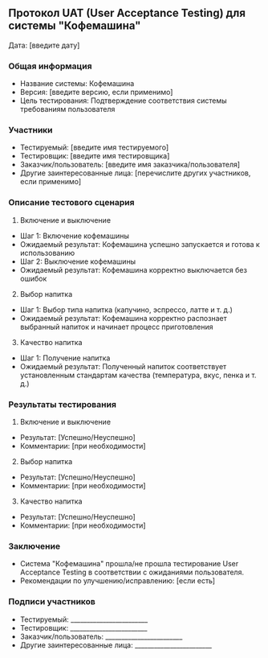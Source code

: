 ## Протокол UAT (User Acceptance Testing) для системы "Кофемашина"
Дата: [введите дату]

### Общая информация
- Название системы: Кофемашина 
- Версия: [введите версию, если применимо]
- Цель тестирования: Подтверждение соответствия системы требованиям пользователя

### Участники
- Тестируемый: [введите имя тестируемого]
- Тестировщик: [введите имя тестировщика]
- Заказчик/пользователь: [введите имя заказчика/пользователя]
- Другие заинтересованные лица: [перечислите других участников, если применимо]

### Описание тестового сценария
1. Включение и выключение

- Шаг 1: Включение кофемашины 
- Ожидаемый результат: Кофемашина успешно запускается и готова к использованию 
- Шаг 2: Выключение кофемашины 
- Ожидаемый результат: Кофемашина корректно выключается без ошибок

2. Выбор напитка

- Шаг 1: Выбор типа напитка (капучино, эспрессо, латте и т. д.)
- Ожидаемый результат: Кофемашина корректно распознает выбранный напиток и начинает процесс приготовления

3. Качество напитка

- Шаг 1: Получение напитка 
- Ожидаемый результат: Полученный напиток соответствует установленным стандартам качества (температура, вкус, пенка и т. д.)

### Результаты тестирования
1. Включение и выключение

- Результат: [Успешно/Неуспешно]
- Комментарии: [при необходимости]

2. Выбор напитка

- Результат: [Успешно/Неуспешно]
- Комментарии: [при необходимости]

3. Качество напитка

- Результат: [Успешно/Неуспешно]
- Комментарии: [при необходимости]

### Заключение

- Система "Кофемашина" прошла/не прошла тестирование User Acceptance Testing в соответствии с ожиданиями пользователя.
- Рекомендации по улучшению/исправлению: [если есть]

### Подписи участников
- Тестируемый: ________________________
- Тестировщик: ________________________
- Заказчик/пользователь: ________________________
- Другие заинтересованные лица: ________________________